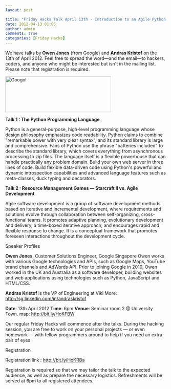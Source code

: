 ```yaml
---
layout: post

title: "Friday Hacks Talk April 13th - Introduction to an Agile Python!"
date: 2012-04-13 01:05
author: admin
comments: true
categories: [Friday Hacks]
---
```

We have talks by<strong> Owen Jones</strong> (from Google) and <strong>Andras Kristof</strong> on the 13th of April 2012. Feel free to spread the word—and the email—to hackers, coders, and anyone who might be interested but isn't in the mailing list. Please note that registration is required.

<img class="aligncenter" title="Google_Logo" src="http://upload.wikimedia.org/wikipedia/commons/3/30/Googlelogo.png" alt="Googol" width="330" height="112" />

<strong>Talk 1 : The Python Programming Language</strong>

Python is a general-purpose, high-level programming language whose design philosophy emphasizes code readability. Python claims to combine "remarkable power with very clear syntax", and its standard library is large and comprehensive. Fans of Python use the phrase "batteries included" to describe the standard library, which covers everything from asynchronous processing to zip files. The language itself is a flexible powerhouse that can handle practically any problem domain. Build your own web server in three lines of code. Build flexible data-driven code using Python's powerful and dynamic introspection capabilities and advanced language features such as meta-classes, duck typing and decorators.

<strong>Talk 2 : Resource Management Games — Starcraft II vs. Agile Development</strong>

Agile software development is a group of software development methods based on iterative and incremental development, where requirements and solutions evolve through collaboration between self-organizing, cross-functional teams. It promotes adaptive planning, evolutionary development and delivery, a time-boxed iterative approach, and encourages rapid and flexible response to change. It is a conceptual framework that promotes foreseen interactions throughout the development cycle.

Speaker Profiles

<strong>Owen Jones</strong>, Customer Solutions Engineer, Google Singapore
Owen works with various Google technologies and APIs, such as Google
Maps, YouTube brand channels and AdWords API. Prior to joining Google
in 2010, Owen worked in the UK and Australia as a software developer,
building websites and web applications using technologies such as
Python, JavaScript and HTML/CSS.

<strong>Andras Kristof</strong> is the VP of Engineering at Viki
More: http://sg.linkedin.com/in/andraskristof

<strong>Date</strong>: 13th April 2012
<strong>Time</strong>: 6pm
<strong>Venue</strong>: Seminar room 2 @ University Town. map: <a title="http://bit.ly/HoKFBW" href="http://bit.ly/HoKFBW" target="_blank">http://bit.ly/HoKFBW</a>

Our regular Friday Hacks will commence after the talks. During the hacking session, you are free to work on your personal projects — or even homework — with fellow programmers around to help if you need an extra pair of eyes

Registration

Registration link : <a title="http://bit.ly/HoKRBa" href="http://bit.ly/HoKRBa" target="_blank">http://bit.ly/HoKRBa</a>

Registration is required so that we may tailor the talk to the expected audience, as well as prepare the necessary logistics. Refreshments will be served at 6pm to all registered attendees.
